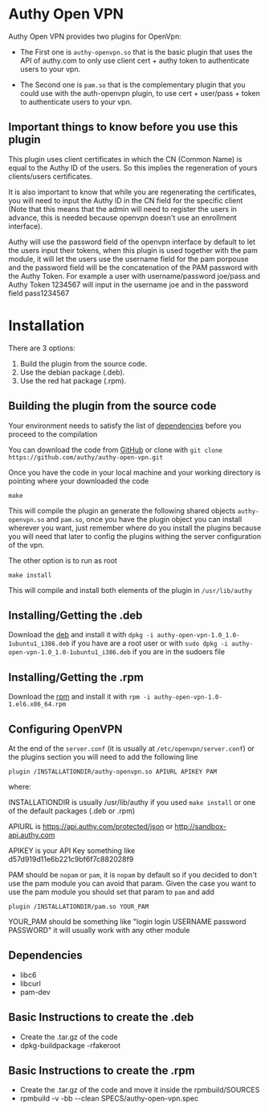 # Authy Open VPN

 Authy Open VPN provides two plugins for OpenVpn:
 
 * The First one is `authy-openvpn.so` that is the basic plugin that
   uses the API of authy.com to only use client cert + authy token to
   authenticate users to your vpn.
   
 * The Second one is `pam.so` that is the complementary plugin that
   you could use with the auth-openvpn plugin, to use cert +
   user/pass + token to authenticate users to your vpn.
   
## Important things to know before you use this plugin

This plugin uses client certificates in which the CN (Common Name) is
equal to the Authy ID of the users. So this implies the regeneration
of yours clients/users certificates.

It is also important to know that while you are regenerating the
certificates, you will need to input the Authy ID in the CN field for
the specific client (Note that this means that the admin will need to
register the users in advance, this is needed because openvpn doesn't
use an enrollment interface).

Authy will use the password field of the openvpn interface by default
to let the users input their tokens, when this plugin is used together
with the pam module, it will let the users use the username field for
the pam porpouse and the password field will be the concatenation of
the PAM password with the Authy Token. For example a user with
username/password joe/pass and Authy Token 1234567 will input in the
username joe and in the password field pass1234567

# Installation

There are 3 options:

1.  Build the plugin from the source code.
2.  Use the debian package (.deb).
3.  Use the red hat package (.rpm).

## Building the plugin from the source code

Your environment needs to satisfy the list of
[dependencies](#dependencies) before you proceed to the compilation

You can download the code from
[GitHub](https://github.com/authy/authy-open-vpn/archive/master.zip)
or clone with `git clone https://github.com/authy/authy-open-vpn.git`

Once you have the code in your local machine and your working
directory is pointing where your downloaded the code

	make

This will compile the plugin an generate the following shared objects
`authy-openvpn.so` and `pam.so`, once you have the plugin object you
can install wherever you want, just remember where do you install the
plugins because you will need that later to config the plugins withing
the server configuration of the vpn.

The other option is to run as root

	make install

This will compile and install both elements of the plugin in
`/usr/lib/authy`

## Installing/Getting the .deb

Download the
[deb](https://github.com/authy/authy-open-vpn/blob/master/debian/authy-open-vpn-1.0_1.0-1ubuntu1_i386.deb?raw=true)
and install it with `dpkg -i authy-open-vpn-1.0_1.0-1ubuntu1_i386.deb`
if you have are a root user or with `sudo dpkg -i
authy-open-vpn-1.0_1.0-1ubuntu1_i386.deb` if you are in the sudoers
file

## Installing/Getting the .rpm

Download the
[rpm](https://github.com/authy/authy-open-vpn/blob/master/rpmbuild/RPMS/x86_64/authy-open-vpn-1.0-1.el6.x86_64.rpm?raw=true)
and install it with `rpm -i authy-open-vpn-1.0-1.el6.x86_64.rpm`

## Configuring OpenVPN

At the end of the `server.conf` (it is usually at
`/etc/openvpn/server.conf`) or the plugins section you will need to
add the following line

	plugin /INSTALLATIONDIR/authy-openvpn.so APIURL APIKEY PAM

where:

INSTALLATIONDIR is usually /usr/lib/authy if you used `make install`
or one of the default packages (.deb or .rpm)

APIURL is https://api.authy.com/protected/json or
http://sandbox-api.authy.com

APIKEY is your API Key something like d57d919d11e6b221c9bf6f7c882028f9

PAM should be `nopam` or `pam`, it is `nopam` by default so if you
decided to don't use the pam module you can avoid that param. Given
the case you want to use the pam module you should set that param to
`pam` and add

	plugin /INSTALLATIONDIR/pam.so YOUR_PAM

YOUR_PAM should be something like "login login USERNAME password
PASSWORD" it will usually work with any other module

## Dependencies

* libc6
* libcurl
* pam-dev

## Basic Instructions to create the .deb

* Create the .tar.gz of the code
* dpkg-buildpackage -rfakeroot

## Basic Instructions to create the .rpm

* Create the .tar.gz of the code and move it inside the rpmbuild/SOURCES
* rpmbuild -v -bb --clean SPECS/authy-open-vpn.spec

